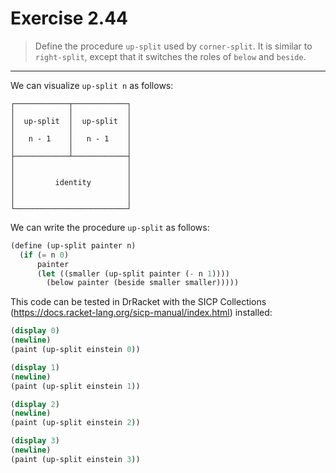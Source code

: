 # Exercise 2.44

> Define the procedure `up-split` used by `corner-split`.
> It is similar to `right-split`, except that it switches the roles of `below` and `beside`.

---

We can visualize `up-split n` as follows:
```text
┌────────────┬────────────┐
│            │            │
│  up-split  │  up-split  │
│            │            │
│   n - 1    │   n - 1    │
│            │            │
├────────────┴────────────┤
│                         │
│                         │
│         identity        │
│                         │
│                         │
└─────────────────────────┘
```
We can write the procedure `up-split` as follows:
```scheme
(define (up-split painter n)
  (if (= n 0)
      painter
      (let ((smaller (up-split painter (- n 1))))
        (below painter (beside smaller smaller)))))
```

This code can be tested in DrRacket with the SICP Collections (https://docs.racket-lang.org/sicp-manual/index.html) installed:
```scheme
(display 0)
(newline)
(paint (up-split einstein 0))

(display 1)
(newline)
(paint (up-split einstein 1))

(display 2)
(newline)
(paint (up-split einstein 2))

(display 3)
(newline)
(paint (up-split einstein 3))
```
